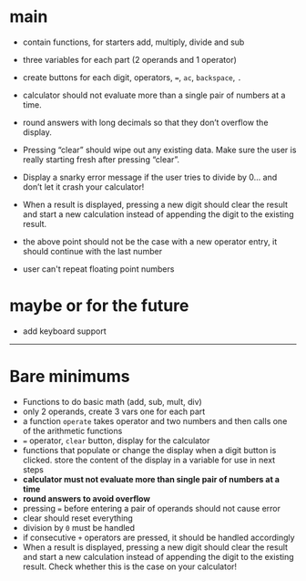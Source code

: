 # main

- contain functions, for starters add, multiply, divide and sub

- three variables for each part (2 operands and 1 operator)

- create buttons for each digit, operators, `=`, `ac`, `backspace`, `.`

- calculator should not evaluate more than a single pair of numbers at a time. 

- round answers with long decimals so that they don’t overflow the display.

- Pressing “clear” should wipe out any existing data. Make sure the user is really starting fresh after pressing “clear”.

- Display a snarky error message if the user tries to divide by 0… and don’t let it crash your calculator!

- When a result is displayed, pressing a new digit should clear the result and start a new calculation instead of appending the digit to the existing result. 

- the above point should not be the case with a new operator entry, it should continue with the last number

- user can't repeat floating point numbers

# maybe or for the future

- add keyboard support 

---

# Bare minimums 

- Functions to do basic math (add, sub, mult, div) 
- only 2 operands, create 3 vars one for each part 
- a function `operate` takes operator and two numbers  and then calls one of the arithmetic functions
- `=` operator, `clear` button, display for the calculator
- functions that populate or change the display when a digit button is clicked. store the content of the display in a variable for use in next steps 
- **calculator must not evaluate more than single pair of numbers at a time** 
- **round answers to avoid overflow**
- pressing `=` before entering a pair of operands should not cause error
- clear should reset everything
- division by `0` must be handled
- if consecutive `+` operators are pressed, it should be handled accordingly
- When a result is displayed, pressing a new digit should clear the result and start a new calculation instead of appending the digit to the existing result. Check whether this is the case on your calculator!

